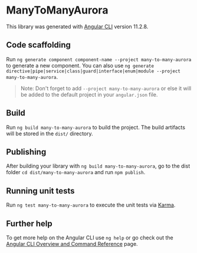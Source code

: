 # ManyToManyAurora

This library was generated with [Angular CLI](https://github.com/angular/angular-cli) version 11.2.8.

## Code scaffolding

Run `ng generate component component-name --project many-to-many-aurora` to generate a new component. You can also use `ng generate directive|pipe|service|class|guard|interface|enum|module --project many-to-many-aurora`.
> Note: Don't forget to add `--project many-to-many-aurora` or else it will be added to the default project in your `angular.json` file. 

## Build

Run `ng build many-to-many-aurora` to build the project. The build artifacts will be stored in the `dist/` directory.

## Publishing

After building your library with `ng build many-to-many-aurora`, go to the dist folder `cd dist/many-to-many-aurora` and run `npm publish`.

## Running unit tests

Run `ng test many-to-many-aurora` to execute the unit tests via [Karma](https://karma-runner.github.io).

## Further help

To get more help on the Angular CLI use `ng help` or go check out the [Angular CLI Overview and Command Reference](https://angular.io/cli) page.
